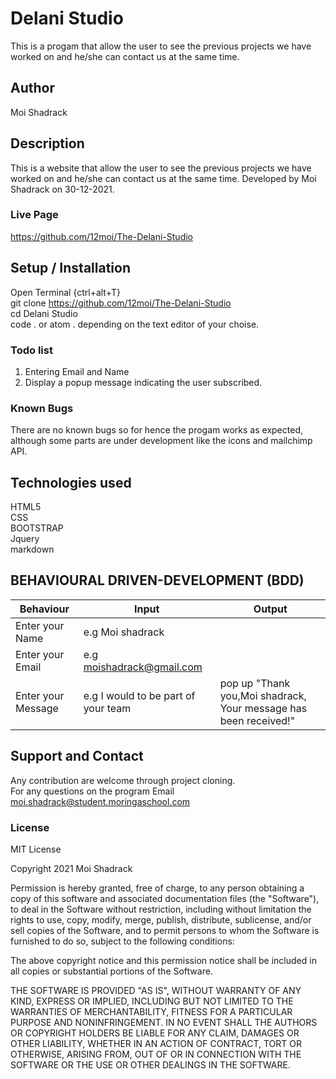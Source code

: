 # Delani Studio

This is a progam that allow the user to see the previous projects we have worked on and he/she can contact us at the same time.

## Author
Moi Shadrack

## Description
This is a website that allow the user to see the previous projects we have worked on and he/she can contact us at the same time. Developed by Moi Shadrack on 30-12-2021.


### Live Page
https://github.com/12moi/The-Delani-Studio

## Setup / Installation 
Open Terminal {ctrl+alt+T}<br>
git clone https://github.com/12moi/The-Delani-Studio <br>
cd Delani Studio <br>
code . or atom . depending on the text editor of your choise.

### Todo list
1) Entering  Email and Name<br>
2) Display a popup message indicating the user subscribed.

### Known Bugs
There are no known bugs so for hence the progam works as expected, although some parts are under development like the icons and mailchimp API.

## Technologies used

 HTML5<br>
 CSS<br>
 BOOTSTRAP<br>
 Jquery<br>
 markdown

## BEHAVIOURAL DRIVEN-DEVELOPMENT (BDD)
   Behaviour       |           Input                   |           Output              |
-------------------|-----------------------------------|-------------------------------|
|Enter your Name   | e.g Moi shadrack                  |                               |
|Enter your Email  | e.g moishadrack@gmail.com         |                                |
|Enter your Message|e.g I would to be part of your team|pop up "Thank you,Moi shadrack, Your message has been received!"|

## Support and Contact
Any contribution are welcome through project cloning.<br>
For any questions on the program Email moi.shadrack@student.moringaschool.com


### License
MIT License

Copyright  2021  Moi Shadrack

Permission is hereby granted, free of charge, to any person obtaining a copy
of this software and associated documentation files (the "Software"), to deal
in the Software without restriction, including without limitation the rights
to use, copy, modify, merge, publish, distribute, sublicense, and/or sell
copies of the Software, and to permit persons to whom the Software is
furnished to do so, subject to the following conditions:

The above copyright notice and this permission notice shall be included in all
copies or substantial portions of the Software.

THE SOFTWARE IS PROVIDED "AS IS", WITHOUT WARRANTY OF ANY KIND, EXPRESS OR
IMPLIED, INCLUDING BUT NOT LIMITED TO THE WARRANTIES OF MERCHANTABILITY,
FITNESS FOR A PARTICULAR PURPOSE AND NONINFRINGEMENT. IN NO EVENT SHALL THE
AUTHORS OR COPYRIGHT HOLDERS BE LIABLE FOR ANY CLAIM, DAMAGES OR OTHER
LIABILITY, WHETHER IN AN ACTION OF CONTRACT, TORT OR OTHERWISE, ARISING FROM,
OUT OF OR IN CONNECTION WITH THE SOFTWARE OR THE USE OR OTHER DEALINGS IN THE
SOFTWARE.

